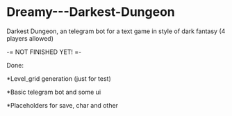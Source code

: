 # Dreamy---Darkest-Dungeon
Darkest Dungeon, an telegram bot for a text game in style of dark fantasy (4 players allowed)

-= NOT FINISHED YET! =-

Done:

*Level_grid generation (just for test)

*Basic telegram bot and some ui

*Placeholders for save, char and other
